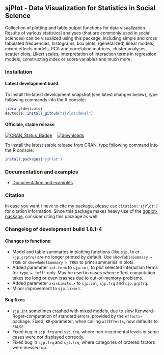 sjPlot - Data Visualization for Statistics in Social Science
------------------------------------------------------------------------------
Collection of plotting and table output functions for data visualization. Results of various statistical analyses (that are commonly used in social sciences) can be visualized using this package, including simple and cross tabulated frequencies, histograms, box plots, (generalized) linear models, mixed effects models, PCA and correlation matrices, cluster analyses, scatter plots, Likert scales, interpretation of interaction terms in regression models, constructing index or score variables and much more.


### Installation

#### Latest development build

To install the latest development snapshot (see latest changes below), type following commands into the R console:

```r
library(devtools)
devtools::install_github("sjPlot/devel")
```

#### Officiale, stable release
[![CRAN_Status_Badge](http://www.r-pkg.org/badges/version/sjPlot)](http://cran.r-project.org/web/packages/sjPlot) 
&#160;&#160;
[![downloads](http://cranlogs.r-pkg.org/badges/sjPlot)](http://cranlogs.r-pkg.org/)

To install the latest stable release from CRAN, type following command into the R console:

```r
install.packages("sjPlot")
```

### Documentation and examples

- [Documentation and examples](http://www.strengejacke.de/sjPlot/)


### Citation

In case you want / have to cite my package, please use `citation('sjPlot')` for citation information. Since this package makes heavy use of the [ggplot-package](http://cran.r-project.org/web/packages/ggplot2/index.html), consider citing this package as well.

### Changelog of development build 1.8.1-4

#### Changes to functions:
* Model and table summaries in plotting functions (like `sjp.lm` or `sjp.grpfrq`) are no longer printed by default. Use `showTableSummary = TRUE` or `showModelSummary = TRUE` to print summaries in plots.
* Added parameter `int.term` to `sjp.int`, to plot selected interaction terms for `type = "eff"` only. May be used in cases where effect computation takes too long or even crashes due to out-of-memory-problems.
* Added parameter `axisLimits.x` to `sjp.int`, `sjp.frq` and `sjp.grpfrq`.
* Minor improvement to `sjp.likert`.

#### Bug fixes
* `sjp.int` sometimes crashed with mixed models, due to slow Kenward-Roger-computation of standard errors, provided by the `effects`-package. Fixed, `KR`-parameter, when calling `allEffects`, now defaults to `FALSE`.
* Fixed bug in `sjp.frq` and `sjt.frq`, where non-incremental levels in some cases were not displayed correctly.
* Fixed bug in `sjp.frq` and `sjt.frq`, where categories of ordered factors were messed up.
